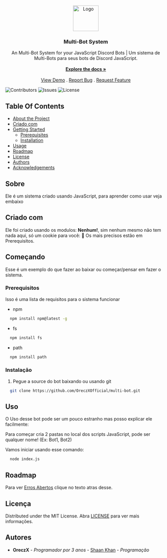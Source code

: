 <br/>
<p align="center">
  <a href="https://github.com/OreczXOfficial/multi-bot">
    <img src="https://i.ibb.co/qdCcpFr/multi-channel.png" alt="Logo" width="80" height="80">
  </a>

  <h3 align="center">Multi-Bot System</h3>

  <p align="center">
    An Multi-Bot System for your JavaScript Discord Bots | Um sistema de Multi-Bots para seus bots de Discord JavaScript.
    <br/>
    <br/>
    <a href="https://github.com/OreczXOfficial/multi-bot"><strong>Explore the docs »</strong></a>
    <br/>
    <br/>
    <a href="https://github.com/OreczXOfficial/multi-bot">View Demo</a>
    .
    <a href="https://github.com/OreczXOfficial/multi-bot/issues">Report Bug</a>
    .
    <a href="https://github.com/OreczXOfficial/multi-bot/issues">Request Feature</a>
  </p>
</p>

![Contributors](https://img.shields.io/github/contributors/OreczXOfficial/multi-bot?color=dark-green) ![Issues](https://img.shields.io/github/issues/OreczXOfficial/multi-bot) ![License](https://img.shields.io/github/license/OreczXOfficial/multi-bot) 

## Table Of Contents

* [About the Project](#sobre)
* [Criado com](#criado-com)
* [Getting Started](#getting-started)
  * [Prerequisites](#prerequisites)
  * [Installation](#installation)
* [Usage](#usage)
* [Roadmap](#roadmap)
* [License](#license)
* [Authors](#authors)
* [Acknowledgements](#acknowledgements)

## Sobre

Ele é um sistema criado usando JavaScript, para aprender como usar veja embaixo

## Criado com

Ele foi criado usando os modulos:
**Nenhum!**, sim nenhum mesmo não tem nada aqui, só um cookie para você: 🍪
Os mais precisos estão em Prerequisitos.

## Começando

Esse é um exemplo do que fazer ao baixar ou começar/pensar em fazer o sistema.

### Prerequisitos

Isso é uma lista de requisitos para o sistema funcionar

* npm

```sh
  npm install npm@latest -g
```

* fs

```sh
  npm install fs
```

* path

```sh
  npm install path
```

### Instalação

1. Pegue a source do bot baixando ou usando git
 
```sh
  git clone https://github.com/OreczXOfficial/multi-bot.git
```

## Uso

O Uso desse bot pode ser um pouco estranho mas posso explicar ele facilmente: 

Para começar cria 2 pastas no local dos scripts JavaScript, pode ser qualquer nome! (Ex: Bot1, Bot2)

Vamos iniciar usando esse comando:
```sh
  node index.js
```

## Roadmap

Para ver [Erros Abertos](https://github.com/OreczXOfficial/multi-bot/issues) clique no texto atras desse.

## Licença

Distributed under the MIT License. Abra [LICENSE](https://github.com/OreczXOfficial/multi-bot/blob/main/LICENSE.md) para ver mais informações.

## Autores

* **OreczX** - *Programador por 3 anos* - [Shaan Khan](https://github.com/ShaanCoding/) - *Programação*

